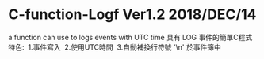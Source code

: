# C-function-Logf Ver1.2 2018/DEC/14
a function can use to logs events with UTC time
具有 LOG 事件的簡單C程式
特色:
  1.事件寫入
  2.使用UTC時間
  3.自動補換行符號 '\n' 於事件簿中
